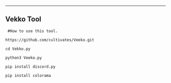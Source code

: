 ----------
Vekko Tool 
----------

     #How to use this tool.

    https://github.com/cultivates/Veeko.git
    
    cd Vekko.py
    
    python3 Veeko.py
   
    pip install discord.py
    
    pip install colorama
    
   
